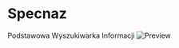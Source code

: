 # Specnaz
Podstawowa Wyszukiwarka Informacji
![Preview](https://user-images.githubusercontent.com/123673170/227696123-0159930a-d6a7-4065-af36-9d79e9ea633b.png)
